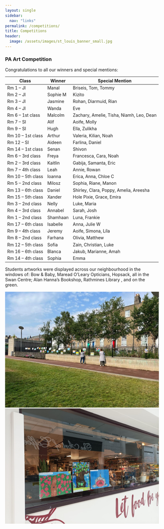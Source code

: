 ```yaml
---
layout: single
sidebar:
  nav: "links"
permalink: /competitions/
title: Competitions
header:
  image: /assets/images/st_louis_banner_small.jpg
---
```



### PA Art Competition

Congratulations to all our winners and special mentions:

|Class|	Winner|	Special Mention|
|-----|-------|----------------|
|Rm 1 – JI|	Manal|	Briseis, Tom, Tommy|
|Rm 2 – JI|	Sophie M|	Kizito|
|Rm 3 – JI|	Jasmine|	Rohan, Diarmuid, Rian|
|Rm 4 – JI|	Wanda|	Eve|
|Rm 6 – 1st class|	Malcolm|	Zachary, Amelie, Tisha, Niamh, Leo, Dean|
|Rm 7 – SI|	Alif|	Aoife, Molly|
|Rm 9 – SI|	Hugh|	Ella, Zulikha|
|Rm 10 – 1st class|	Arthur|	Valeria, Kilian, Noah|
|Rm 12 – SI|	Aideen|	Farlina, Daniel|
|Rm 14 – 1st class|	Senan|	Shivon|
|Rm 6 – 3rd class|	Freya|	Francesca, Cara, Noah|
|Rm 2 – 3rd class|	Kaitlin|	Gabija, Samanta, Eric|
|Rm 7 – 4th class|	Leah|	Annie, Rowan|
|Rm 10 – 5th class|	Ioanna|	Erica, Anna, Chloe C|
|Rm 5 – 2nd class|	Milosz|	Sophia, Riane, Manon|
|Rm 13 – 6th class|	Daniel|	Shirley, Clara, Poppy, Amelia, Areesha|
|Rm 15 – 5th class|	Xander| Hole	Pixie, Grace, Emira|
|Rm 3 – 2nd class|	Nelly|	Luke, Maria|
|Rm 4 – 3rd class|	Annabel|	Sarah, Josh|
|Rm 1 – 2nd class|	Shamhaan|	Luna, Frankie|
|Rm 17 – 6th class|	Isabelle|	Anna, Julie W|
|Rm 9 – 4th class|	Jeremy|	Aoife, Simona, Líla|
|Rm 8 – 2nd class|	Farhana|	Olivia, Matthew|
|Rm 12 – 5th class|	Sofia|	Zain, Christian, Luke|
|Rm 16 – 6th class|	Blanca|	Jakub, Marianne, Amah|
|Rm 14 – 4th class|	Sophia|	Emma|

Students artworks were displayed across our neighbourhood in the windows of: Bow & Baby, Maread O’Leary Opticians, Hopsack, all in the Swan Centre; Alan Hanna’s Bookshop, Rathmines Library , and on the green.

![Art comp image 1](/assets/images/art_competition/art-comp-1.jpeg)
![Art comp image 2](/assets/images/art_competition/art-comp-2.jpeg)
